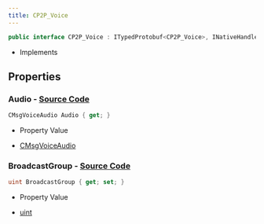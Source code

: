 ```yaml
---
title: CP2P_Voice
---
```


```csharp
public interface CP2P_Voice : ITypedProtobuf<CP2P_Voice>, INativeHandle
```

- Implements

## Properties

### **Audio** - [Source Code](https://github.com/swiftly-solution/swiftlys2/blob/main/managed/src/SwiftlyS2.Generated/Protobufs/Interfaces/CP2P_Voice.cs#L13)

```csharp
CMsgVoiceAudio Audio { get; }
```

- Property Value

- [CMsgVoiceAudio](/docs/api/shared/protobufdefinitions/cmsgvoiceaudio)

### **BroadcastGroup** - [Source Code](https://github.com/swiftly-solution/swiftlys2/blob/main/managed/src/SwiftlyS2.Generated/Protobufs/Interfaces/CP2P_Voice.cs#L16)

```csharp
uint BroadcastGroup { get; set; }
```

- Property Value

- [uint](https://learn.microsoft.com/dotnet/api/system.uint32)

